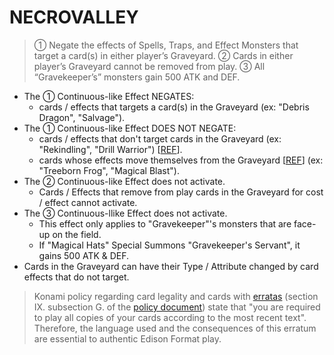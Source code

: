 
# NECROVALLEY
> ① Negate the effects of Spells, Traps, and Effect Monsters that target a card(s) in either player’s Graveyard. ② Cards in either player’s Graveyard cannot be removed from play. ③ All “Gravekeeper’s” monsters gain 500 ATK and DEF.

*   The ① Continuous-like Effect NEGATES:
    *   cards / effects that targets a card(s) in the Graveyard (ex: "Debris Dragon", "Salvage").
*   The ① Continuous-like Effect DOES NOT NEGATE:
    *   cards / effects that don't target cards in the Graveyard (ex: "Rekindling", "Drill Warrior") \[[REF](https://www.pojo.biz/board/showthread.php?t=862234)\].
    *   cards whose effects move themselves from the Graveyard \[[REF](https://www.pojo.biz/board/showthread.php?t=805523)\] (ex: "Treeborn Frog", "Magical Blast").
*   The ② Continuous-like Effect does not activate.
    *   Cards / Effects that remove from play cards in the Graveyard for cost / effect cannot activate.
*   The ③ Continuous-llike Effect does not activate.
    *   This effect only applies to "Gravekeeper"'s monsters that are face-up on the field.
    *   If "Magical Hats" Special Summons "Gravekeeper's Servant", it gains 500 ATK & DEF.
*   Cards in the Graveyard can have their Type / Attribute changed by card effects that do not target.

> Konami policy regarding card legality and cards with [erratas](https://yugipedia.com/wiki/Errata) (section IX. subsection G. of the [policy document](https://img.yugioh-card.com/en/gameplay/penalty_guide/YGOTCG_Policy_v_2_1.pdf)) state that "you are required to play all copies of your cards according to the most recent text". Therefore, the language used and the consequences of this erratum are essential to authentic Edison Format play.

  